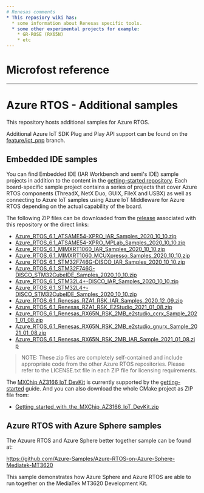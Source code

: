 ```yaml
--- 
# Renesas comments
* This reposiory wiki has:
  * some information about Renesas specific tools.
  * some other experimental projects for example:
    * GR-ROSE (RX65N)
    * etc
--- 
```

# Microfost reference
--- 
# Azure RTOS - Additional samples

This repository hosts additional samples for Azure RTOS.

Additional Azure IoT SDK Plug and Play API support can be found on the [feature/iot_pnp](https://github.com/azure-rtos/netxduo/tree/feature/iot_pnp) branch.

## Embedded IDE samples

You can find Embedded IDE (IAR Workbench and semi's IDE) sample projects in addition to the content in the [getting-started repository](https://github.com/azure-rtos/getting-started). Each board-specific sample project contains a series of projects that cover Azure RTOS components (ThreadX, NetX Duo, GUIX, FileX and USBX) as well as connecting to Azure IoT samples using Azure IoT Middleware for Azure RTOS depending on the actual capability of the board.

The following ZIP files can be downloaded from the [release](https://github.com/azure-rtos/samples/releases) associated with this repository or the direct links:

* [Azure_RTOS_6.1_ATSAME54-XPRO_IAR_Samples_2020_10_10.zip
](https://github.com/azure-rtos/samples/releases/download/v6.1_rel/Azure_RTOS_6.1_ATSAME54-XPRO_IAR_Samples_2020_10_10.zip)
* [Azure_RTOS_6.1_ATSAME54-XPRO_MPLab_Samples_2020_10_10.zip
](https://github.com/azure-rtos/samples/releases/download/v6.1_rel/Azure_RTOS_6.1_ATSAME54-XPRO_MPLab_Samples_2020_10_10.zip)
* [Azure_RTOS_6.1_MIMXRT1060_IAR_Samples_2020_10_10.zip
](https://github.com/azure-rtos/samples/releases/download/v6.1_rel/Azure_RTOS_6.1_MIMXRT1060_IAR_Samples_2020_10_10.zip)
* [Azure_RTOS_6.1_MIMXRT1060_MCUXpresso_Samples_2020_10_10.zip
](https://github.com/azure-rtos/samples/releases/download/v6.1_rel/Azure_RTOS_6.1_MIMXRT1060_MCUXpresso_Samples_2020_10_10.zip)
* [Azure_RTOS_6.1_STM32F746G-DISCO_IAR_Samples_2020_10_10.zip
](https://github.com/azure-rtos/samples/releases/download/v6.1_rel/Azure_RTOS_6.1_STM32F746G-DISCO_IAR_Samples_2020_10_10.zip)
* [Azure_RTOS_6.1_STM32F746G-DISCO_STM32CubeIDE_Samples_2020_10_10.zip
](https://github.com/azure-rtos/samples/releases/download/v6.1_rel/Azure_RTOS_6.1_STM32F746G-DISCO_STM32CubeIDE_Samples_2020_10_10.zip)
* [Azure_RTOS_6.1_STM32L4+-DISCO_IAR_Samples_2020_10_10.zip
](https://github.com/azure-rtos/samples/releases/download/v6.1_rel/Azure_RTOS_6.1_STM32L4+-DISCO_IAR_Samples_2020_10_10.zip)
* [Azure_RTOS_6.1_STM32L4+-DISCO_STM32CubeIDE_Samples_2020_10_10.zip
](https://github.com/azure-rtos/samples/releases/download/v6.1_rel/Azure_RTOS_6.1_STM32L4+-DISCO_STM32CubeIDE_Samples_2020_10_10.zip)
* [Azure_RTOS_6.1_Renesas_RZA1_RSK_IAR_Samples_2020_12_09.zip](https://github.com/azure-rtos/samples/releases/download/v6.1_rel/Azure_RTOS_6.1_Renesas_RZA1_RSK_IAR_Samples_2020_12_09.zip)
* [Azure_RTOS_6.1_Renesas_RZA1_RSK_E2Studio_2021_01_08.zip](https://github.com/azure-rtos/samples/releases/download/v6.1_rel/Azure_RTOS_6.1_Renesas_RZA1_RSK_E2Studio_2021_01_08.zip)
* [Azure_RTOS_6.1_Renesas_RX65N_RSK_2MB_e2studio_ccrx_Sample_2021_01_08.zip](https://github.com/azure-rtos/samples/releases/download/v6.1_rel/Azure_RTOS_6.1_Renesas_RX65N_RSK_2MB_e2studio_ccrx_Sample_2021_01_08.zip)
* [Azure_RTOS_6.1_Renesas_RX65N_RSK_2MB_e2studio_gnurx_Sample_2021_01_08.zip](https://github.com/azure-rtos/samples/releases/download/v6.1_rel/Azure_RTOS_6.1_Renesas_RX65N_RSK_2MB_e2studio_gnurx_Sample_2021_01_08.zip)
* [Azure_RTOS_6.1_Renesas_RX65N_RSK_2MB_IAR_Sample_2021_01_08.zip](https://github.com/azure-rtos/samples/releases/download/v6.1_rel/Azure_RTOS_6.1_Renesas_RX65N_RSK_2MB_IAR_Sample_2021_01_08.zip)

> NOTE: These zip files are completely self-contained and include appropriate code from the other Azure RTOS repositories. Please refer to the LICENSE.txt file in each ZIP file for licensing requirements.

The [MXChip AZ3166 IoT DevKit](https://aka.ms/iot-devkit) is currently supported by the [getting-started](https://github.com/azure-rtos/getting-started/tree/master/MXChip/AZ3166) guide. And you can also download the whole CMake project as ZIP file from:

* [Getting_started_with_the_MXChip_AZ3166_IoT_DevKit.zip
](https://github.com/azure-rtos/getting-started/releases/download/183899/Getting_started_with_the_MXChip_AZ3166_IoT_DevKit.zip)

## Azure RTOS with Azure Sphere samples

The Azuure RTOS and Azure Sphere better together sample can be found at:

https://github.com/Azure-Samples/Azure-RTOS-on-Azure-Sphere-Mediatek-MT3620

This sample demonstrates how Azure Sphere and Azure RTOS are able to run together on the MediaTek MT3620 Development Kit.
